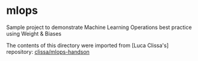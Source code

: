 # mlops
Sample project to demonstrate Machine Learning Operations best practice using Weight &amp; Biases

The contents of this directory were imported from [Luca Clissa's] repository: [clissa/mlops-handson](https://github.com/clissa/mlops-handson)
